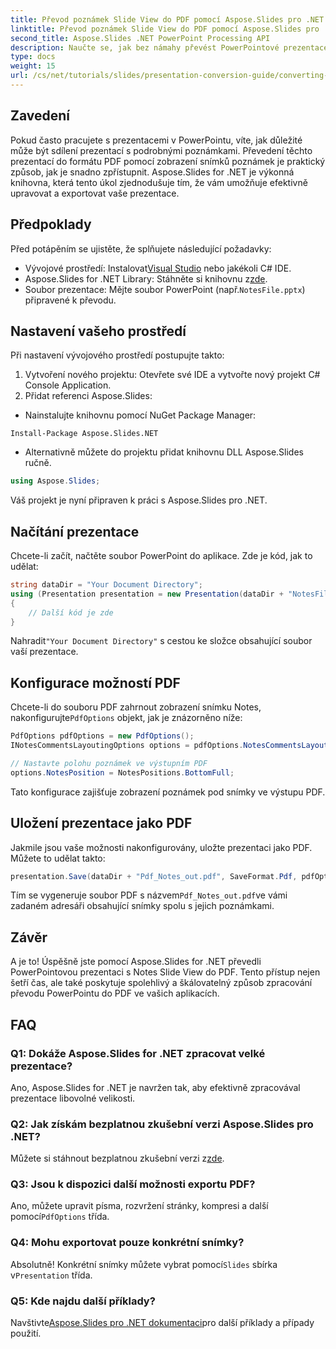 ```yaml
---
title: Převod poznámek Slide View do PDF pomocí Aspose.Slides pro .NET
linktitle: Převod poznámek Slide View do PDF pomocí Aspose.Slides pro .NET
second_title: Aspose.Slides .NET PowerPoint Processing API
description: Naučte se, jak bez námahy převést PowerPointové prezentace pomocí Notes Slide View do formátu PDF pomocí Aspose.Slides for .NET. Tato příručka obsahuje podrobné pokyny.
type: docs
weight: 15
url: /cs/net/tutorials/slides/presentation-conversion-guide/converting-notes-slide-view-to-pdf/
---
```

## Zavedení

Pokud často pracujete s prezentacemi v PowerPointu, víte, jak důležité může být sdílení prezentací s podrobnými poznámkami. Převedení těchto prezentací do formátu PDF pomocí zobrazení snímků poznámek je praktický způsob, jak je snadno zpřístupnit. Aspose.Slides for .NET je výkonná knihovna, která tento úkol zjednodušuje tím, že vám umožňuje efektivně upravovat a exportovat vaše prezentace.

## Předpoklady

Před potápěním se ujistěte, že splňujete následující požadavky:

-  Vývojové prostředí: Instalovat[Visual Studio](https://visualstudio.microsoft.com/) nebo jakékoli C# IDE.
-  Aspose.Slides for .NET Library: Stáhněte si knihovnu z[zde](https://releases.aspose.com/slides/net/).
-  Soubor prezentace: Mějte soubor PowerPoint (např.`NotesFile.pptx`) připravené k převodu.

## Nastavení vašeho prostředí

Při nastavení vývojového prostředí postupujte takto:

1. Vytvoření nového projektu: Otevřete své IDE a vytvořte nový projekt C# Console Application.
2. Přidat referenci Aspose.Slides: 
- Nainstalujte knihovnu pomocí NuGet Package Manager:
 ```
 Install-Package Aspose.Slides.NET
 ```
- Alternativně můžete do projektu přidat knihovnu DLL Aspose.Slides ručně.

```csharp
using Aspose.Slides;
```
Váš projekt je nyní připraven k práci s Aspose.Slides pro .NET.

## Načítání prezentace

Chcete-li začít, načtěte soubor PowerPoint do aplikace. Zde je kód, jak to udělat:

```csharp
string dataDir = "Your Document Directory";
using (Presentation presentation = new Presentation(dataDir + "NotesFile.pptx"))
{
	// Další kód je zde
}

```

 Nahradit`"Your Document Directory"` s cestou ke složce obsahující soubor vaší prezentace.

## Konfigurace možností PDF

 Chcete-li do souboru PDF zahrnout zobrazení snímku Notes, nakonfigurujte`PdfOptions` objekt, jak je znázorněno níže:

```csharp
PdfOptions pdfOptions = new PdfOptions();
INotesCommentsLayoutingOptions options = pdfOptions.NotesCommentsLayouting;

// Nastavte polohu poznámek ve výstupním PDF
options.NotesPosition = NotesPositions.BottomFull;
```

Tato konfigurace zajišťuje zobrazení poznámek pod snímky ve výstupu PDF.

## Uložení prezentace jako PDF

Jakmile jsou vaše možnosti nakonfigurovány, uložte prezentaci jako PDF. Můžete to udělat takto:

```csharp
presentation.Save(dataDir + "Pdf_Notes_out.pdf", SaveFormat.Pdf, pdfOptions);
```

 Tím se vygeneruje soubor PDF s názvem`Pdf_Notes_out.pdf`ve vámi zadaném adresáři obsahující snímky spolu s jejich poznámkami.

## Závěr

A je to! Úspěšně jste pomocí Aspose.Slides for .NET převedli PowerPointovou prezentaci s Notes Slide View do PDF. Tento přístup nejen šetří čas, ale také poskytuje spolehlivý a škálovatelný způsob zpracování převodu PowerPointu do PDF ve vašich aplikacích.

## FAQ

### Q1: Dokáže Aspose.Slides for .NET zpracovat velké prezentace?
Ano, Aspose.Slides for .NET je navržen tak, aby efektivně zpracovával prezentace libovolné velikosti.

### Q2: Jak získám bezplatnou zkušební verzi Aspose.Slides pro .NET?
 Můžete si stáhnout bezplatnou zkušební verzi z[zde](https://releases.aspose.com/).

### Q3: Jsou k dispozici další možnosti exportu PDF?
 Ano, můžete upravit písma, rozvržení stránky, kompresi a další pomocí`PdfOptions` třída.

### Q4: Mohu exportovat pouze konkrétní snímky?
 Absolutně! Konkrétní snímky můžete vybrat pomocí`Slides` sbírka v`Presentation` třída.

### Q5: Kde najdu další příklady?
 Navštivte[Aspose.Slides pro .NET dokumentaci](https://reference.aspose.com/slides/net/)pro další příklady a případy použití.